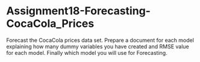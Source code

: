 # Assignment18-Forecasting-CocaCola_Prices
Forecast the CocaCola prices data set. Prepare a document for each model explaining  how many dummy variables you have created and RMSE value for each model. Finally which model you will use for  Forecasting.
